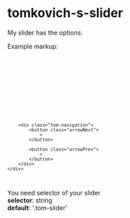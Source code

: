 # tomkovich-s-slider

My slider has the options:

Example markup:
<code>
	<div class="slider tom-slider">
		<div class="slides">
			<div class="slide">
				<img src="img/1.jpg" alt="">
			</div>
			<div class="slide">
				<img src="img/2.jpg" alt="">
			</div>
			<div class="slide">
				<img src="img/3.jpg" alt="">
			</div>
		</div>

		<div class="tom-navigation">
			<button class="arrowNext">
				>
			</button>

			<button class="arrowPrev">
				<
			</button>
		</div>
	</div>
</code>

You need selector of your slider </br>
<strong>selector</strong>: string </br>
<strong>default</strong>: '.tom-slider' </br>

